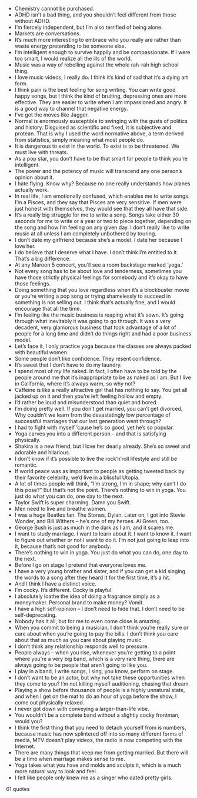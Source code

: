  - Chemistry cannot be purchased.
 - ADHD isn’t a bad thing, and you shouldn’t feel different from those without ADHD.
 - I’m fiercely independent, but I’m also terrified of being alone.
 - Markets are conversations.
 - It’s much more interesting to embrace who you really are rather than waste energy pretending to be someone else.
 - I’m intelligent enough to survive happily and be compassionate. If I were too smart, I would realize all the ills of the world.
 - Music was a way of rebelling against the whole rah-rah high school thing.
 - I love music videos, I really do. I think it’s kind of sad that it’s a dying art form.
 - I think pain is the best feeling for song writing. You can write good happy songs, but I think the kind of bruiting, depressing ones are more effective. They are easier to write when I am impassioned and angry. It is a good way to channel that negative energy.
 - I’ve got the moves like Jagger.
 - Normal is enormously susceptible to swinging with the gusts of politics and history. Disguised as scientific and fixed, it is subjective and protean. That is why I used the word normative above, a term derived from statistics, simply meaning what most people do.
 - It is dangerous to exist in the world. To exist is to be threatened. We must live with threats.
 - As a pop star, you don’t have to be that smart for people to think you’re intelligent.
 - The power and the potency of music will transcend any one person’s opinion about it.
 - I hate flying. Know why? Because no one really understands how planes actually work.
 - In real life, I am emotionally confused, which enables me to write songs. I’m a Pisces, and they say that Pisces are very sensitive. If men were just honest with themselves, they would see that they all have that side.
 - It’s a really big struggle for me to write a song. Songs take either 30 seconds for me to write or a year or two to piece together, depending on the song and how I’m feeling on any given day. I don’t really like to write music at all unless I am completely unbothered by touring.
 - I don’t date my girlfriend because she’s a model. I date her because I love her.
 - I do believe that I deserve what I have. I don’t think I’m entitled to it. That’s a big difference.
 - At any Maroon 5 concert, you’ll see a room backstage marked ‘yoga.’
 - Not every song has to be about love and tenderness, sometimes you have those strictly physical feelings for somebody and it’s okay to have those feelings.
 - Doing something that you love regardless when it’s a blockbuster movie or you’re writing a pop song or trying shamelessly to succeed in something is not selling out. I think that’s actually fine, and I would encourage that all the time.
 - I’m feeling like the music business is reaping what it’s sown. It’s going through what inevitably it was going to go through. It was a very decadent, very glamorous business that took advantage of a lot of people for a long time and didn’t do things right and had a poor business model.
 - Let’s face it, I only practice yoga because the classes are always packed with beautiful women.
 - Some people don’t like confidence. They resent confidence.
 - It’s sweet that I don’t have to do my laundry.
 - I spend most of my life naked. In fact, I often have to be told by the people around me that it’s inappropriate to be as naked as I am. But I live in California, where it’s always warm, so why not?
 - Caffeine is like a really attractive girl that has nothing to say. You get all jacked up on it and then you’re left feeling hollow and empty.
 - I’d rather be loud and misunderstood than quiet and bored.
 - I’m doing pretty well. If you don’t get married, you can’t get divorced. Why couldn’t we learn from the devastatingly low percentage of successful marriages that our last generation went through?
 - I had to fight with myself ’cause he’s so good, yet he’s so popular.
 - Yoga carves you into a different person – and that is satisfying physically.
 - Shakira is a new friend, but I love her dearly already. She’s so sweet and adorable and hilarious.
 - I don’t know if it’s possible to live the rock’n’roll lifestyle and still be romantic.
 - If world peace was as important to people as getting tweeted back by their favorite celebrity, we’d live in a blissful Utopia.
 - A lot of times people will think, “I’m strong, I’m in shape; why can’t I do this pose?” But that’s not the point. There’s nothing to win in yoga. You just do what you can do, one day to the next.
 - Taylor Swift is super charming. Damn you Swift.
 - Men need to live and breathe women.
 - I was a huge Beatles fan. The Stones, Dylan. Later on, I got into Stevie Wonder, and Bill Withers – he’s one of my heroes. Al Green, too.
 - George Bush is just as much in the dark as I am, and it scares me.
 - I want to study marriage. I want to learn about it. I want to know it. I want to figure out whether or not I want to do it. I’m not just going to leap into it, because that’s not good for anybody.
 - There’s nothing to win in yoga. You just do what you can do, one day to the next.
 - Before I go on stage I pretend that everyone loves me.
 - I have a very young brother and sister, and if you can get a kid singing the words to a song after they heard it for the first time, it’s a hit.
 - And I think I have a distinct voice.
 - I’m cocky. It’s different. Cocky is playful.
 - I absolutely loathe the idea of doing a fragrance simply as a moneymaker. Personal brand to make money? Vomit.
 - I have a high self-opinion – I don’t need to hide that. I don’t need to be self-deprecating.
 - Nobody has it all, but for me to even come close is amazing.
 - When you commit to being a musician, I don’t think you’re really sure or care about when you’re going to pay the bills. I don’t think you care about that as much as you care about playing music.
 - I don’t think any relationship responds well to pressure.
 - People always – when you rise, whenever you’re getting to a point where you’re a very big band, which is a very rare thing, there are always going to be people that aren’t going to like you.
 - I play in a band, I write songs, I sing, you know, perform on stage.
 - I don’t want to be an actor, but why not take these opportunities when they come to you? I’m not killing myself auditioning, chasing that dream.
 - Playing a show before thousands of people is a highly unnatural state, and when I get on the mat to do an hour of yoga before the show, I come out physically relaxed.
 - I never got down with conveying a larger-than-life vibe.
 - You wouldn’t be a complete band without a slightly cocky frontman, would you?
 - I think the first thing that you need to detach yourself from is numbers, because music has now splintered off into so many different forms of media, MTV doesn’t play videos, the radio is now competing with the Internet.
 - There are many things that keep me from getting married. But there will be a time when marriage makes sense to me.
 - Yoga takes what you have and molds and sculpts it, which is a much more natural way to look and feel.
 - I felt like people only knew me as a singer who dated pretty girls.

61 quotes